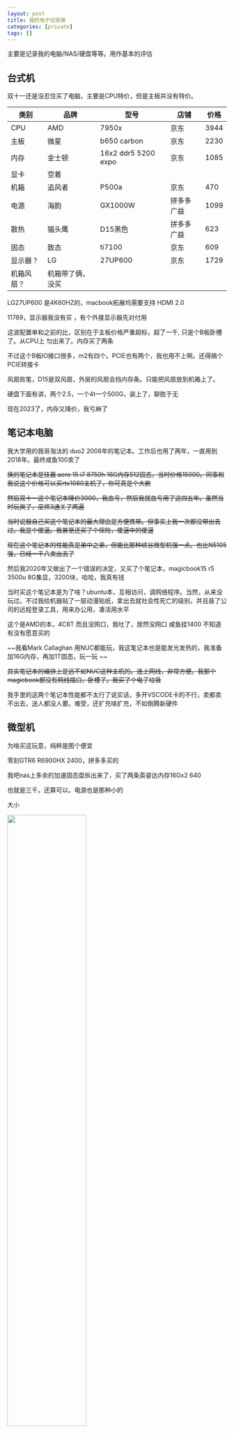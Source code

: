 ```yaml
---
layout: post
title: 我的电子垃圾铺
categories: [private]
tags: []
---
```

主要是记录我的电脑/NAS/硬盘等等。用作基本的评估

<!-- more -->

## 台式机

双十一还是没忍住买了电脑，主要是CPU特价，但是主板并没有特价。

| 类别       | 品牌             | 型号                | 店铺       | 价格 |
| ---------- | ---------------- | ------------------- | ---------- | ---- |
| CPU        | AMD              | 7950x               | 京东       | 3944 |
| 主板       | 微星             | b650 carbon         | 京东       | 2230 |
| 内存       | 金士顿           | 16x2 ddr5 5200 expo | 京东       | 1085 |
| 显卡       | 空着             |                     |            |      |
| 机箱       | 追风者           | P500a               | 京东       | 470  |
| 电源       | 海韵             | GX1000W             | 拼多多广益 | 1099 |
| 散热       | 猫头鹰           | D15黑色             | 拼多多广益 | 623  |
| 固态       | 致态             | ti7100              | 京东       | 609  |
| 显示器？   | LG               | 27UP600             | 京东       | 1729 |
| 机箱风扇？ | 机箱带了俩，没买 |                     |            |      |


LG27UP600 是4K60HZ的，macbook拓展坞需要支持 HDMI 2.0

11789，显示器我没有买 ，有个外接显示器先对付用

这波配置单和之前的比，区别在于主板价格严重超标，超了一千, 只是个B板卧槽了。从CPU上 匀出来了。内存买了两条

不过这个B板IO接口很多，m2有四个。PCIE也有两个，我也用不上啊。还得搞个PCIE转接卡

风扇败笔，D15是双风扇，外层的风扇会挡内存条。只能把风扇放到机箱上了。

硬盘下面有讲，两个2.5，一个4t一个500G，装上了，聊胜于无

现在2023了，内存又降价，我亏麻了

## 笔记本电脑

我大学用的我哥淘汰的 duo2 2008年的笔记本。工作后也用了两年，一直用到2018年。最终咸鱼100卖了

~~换的笔记本是技嘉 aero 15 i7 8750h 16G内存512固态，当时价格15000。同事和我说这个价格可以买rtx1080主机了，你可真是个大款~~

~~然后双十一这个笔记本降价3000，我血亏，然后我就血亏用了这四五年。虽然当时玩爽了，巫师3通关了两遍~~

~~当时说服自己买这个笔记本的最大理由是方便携带。但事实上我一次都没带出去过。我是个傻逼。我甚至还买了个保险，傻逼中的傻逼~~

~~现在这个笔记本的性能真是弟中之弟，但能比那种峡谷微型机强一点。也比N5105强，已经一千八卖出去了~~


然后我2020年又做出了一个错误的决定，又买了个笔记本，magicbook15 r5 3500u 8G集显，3200块，哈哈，我真有钱

当时买这个笔记本是为了啥？ubuntu本，互相访问，调网络程序。当然，从来没玩过。不过我给机器贴了一层动漫贴纸，拿出去就社会性死亡的级别，并且装了公司的远程登录工具，用来办公用，凑活用水平

这个是AMD的本，4C8T 而且没网口，我吐了，居然没网口 咸鱼挂1400 不知道有没有愿意买的

~~我看Mark Callaghan 用NUC都能玩，我这笔记本也是能发光发热的，我准备加16G内存，再加1T固态，玩一玩 ~~

~~其实笔记本的编排上是远不如NUC这种主机的。连上网线，非常方便。我那个magicbook都没有网线插口，卧槽了。我买了个电子垃圾~~

我手里的这两个笔记本性能都不太行了说实话，多开VSCODE卡的不行，卖都卖不出去，送人都没人要。难受，还扩充啥扩充，不如倒腾新硬件

## 微型机

为啥买这玩意，纯粹是图个便宜

零刻GTR6 R6900HX 2400，拼多多买的

我吧nas上多余的加速固态盘拆出来了，买了两条英睿达内存16Gx2 640

也就是三千。还算可以。电源也是那种小的

大小

<img src="https://user-images.githubusercontent.com/8872493/215332651-8d2ed75e-e2ed-44ae-9048-38e632d0df7a.jpg" alt=""  width="60%">

接口

<img src="https://user-images.githubusercontent.com/8872493/215332675-8e505e6e-33ec-4585-9105-ae8b3cbdc639.jpg" alt=""  width="60%">

<img src="https://user-images.githubusercontent.com/8872493/215332678-bf9b2fa8-1d02-42db-b033-65723c15230d.jpg" alt=""  width="60%">

真不如给两个网口，这么多USB/HDMI有用不到，零刻还有一个新版本，四个HDMI，逆天

内部接口

<img src="https://user-images.githubusercontent.com/8872493/215332702-1edecd95-5f98-4609-938f-952fe7a01e30.jpg" alt=""  width="60%">

两个内存DDR5口，罗起来的，两个M2，比较常规，笔记本都这样

另外需要设置下BIOS，这个机器集显性能不弱，类似1050TI了，打个游戏60帧没问题，但是我用不到，得调小内存使用

我为啥买这玩意？当轻便开发机使用。

## NAS && 硬盘

今年我买了个n5105的nas机器， 8G内存，价格还可以 2400.绿联dx4600，用了就发现非常爽，访问文件非常舒服，一个局域网互联非常爽。

为啥之前没有买，首先群晖/威联通的机器，垃圾硬件，就是抢钱。自己买设备拼可以算一下价格

n5105 畅网的板子，900块

电源，随便买个，300

机箱，多盘位的，为nas设计的，起码500，也可以搞个垃圾蜗牛，100，之前没搞是因为，不放心，自己去咸鱼捡电源机箱，我真怕着火

风扇 整几把也就50块顶天，转接线也就50拿下

内存条8g的150，咸鱼捡也是这个价，这个机器对于nas服务属于过剩的，8g够用了。当然想跑多个docker也可以加

这些算起来1600左右就可以搞一套了。我买的方案是2400，实际上就是花钱图省心了，系统什么的不用自己搞

docker搞一个qtorrent，搞一个jellyfin海报墙，够用了，qtorrent做了内存限制，平时也就占用1G左右，jellyfin占用200M，有时候占用1G

这个机器是4盘位 + 2个m2位置 + 两个sodimm d4内存位置，扩展空间还是很大的，~~我准备双十一买个16内存放上去~~ 咸鱼买了一条8G内存，105，放上去了。docker两个最多占用2G，压力还是比较低的

两个M2位置，放了一个固态 (hp ex900 现在价格270，当年600买的)~~用来做加速~~，~~双十一准备买个rc20 1t用来放docker/小的文件之类的~~。海康威视的固态也非常便宜，出于支持国货买了一条，放在另一个M2位置了。装一些照片之类的，也放了docker

> 经我的踩坑，机械盘放docker加上机械盘跑下载，会掉盘，同时加速盘也会掉盘，这个应该是绿联系统UGOS的bug，我直接拆了放在别的机器上了
>
> 我把docker搬迁到另一个ssd，原来的读ssd用起来没啥问题了。ssd只能加速一块机械盘是个败笔。不过我基本上都下载到下载盘来看。也还好

nas还需要整个UPS，我已经看中了山特 850 双十一买上。价格可以接受，个头和鞋盒差不多，nas也支持，这个价格一直 是499，淘宝430.,我在淘宝上买了

---

我有好多硬盘，也坏了好多

2.5寸的，我有两个希捷4t一个希捷5t，存电影，没装满。现在想来这三个明明可以买8T空气盘的。败笔了，当时考虑搬家，其实硬盘大小不是问题，防磕碰才是问题

一个拆了放台式机，一个拆了放NAS了，一个闲置

一个西数 500G接口挂了，我没拆开就直接扔了

两个三星500G，大学（2013年）买的，供电接口都坏了，买了个硬盘盒(20块)挨个试，只有一个还能用，感觉也经常出问题，比较搞笑的是这俩三星拆开内部是东芝的盘

能用的拆了放台式机了，硬盘盒转手五块咸鱼出了

3.5寸的，有一个东芝2T，也是大学（2013年）买的，供电也坏了。拆了放nas里做下载盘了。随时做好报废准备

有一个西数 12T，亚马逊海淘的，1300吧，外接使用，直接拆了放NAS，外接壳50卖了，结果发现人家都卖100，亏

买了个HC550 16T，1580 现在1600，放NAS

HC550都说噪音恐怖，我的测试，没有我的东芝2T响

---

NAS目前运行情况

<img src="https://wanghenshui.github.io/assets/nas.jpg" alt=""  width="50%">

磁盘空间情况


<img src="https://wanghenshui.github.io/assets/nas-disk.png" alt=""  width="50%">

30T还是有点不够用的感觉，松鼠症严重，随便一下载就满了 ~~不要问有多少黄片~~

---


